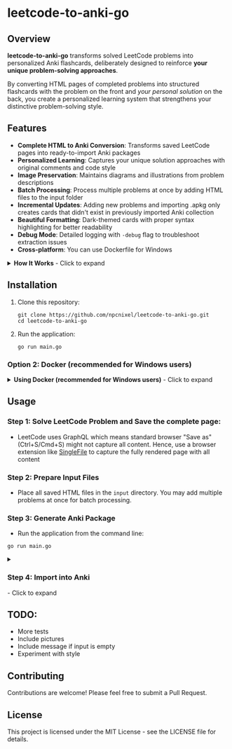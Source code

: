 # leetcode-to-anki-go

## Overview
**leetcode-to-anki-go** transforms solved LeetCode problems into personalized Anki flashcards, deliberately designed to reinforce **your unique problem-solving approaches**.

By converting HTML pages of completed problems into structured flashcards with the problem on the front and *your personal solution* on the back, you create a personalized learning system that strengthens your distinctive problem-solving style.

## Features

- **Complete HTML to Anki Conversion**: Transforms saved LeetCode pages into ready-to-import Anki packages
- **Personalized Learning**: Captures your unique solution approaches with original comments and code style
- **Image Preservation**: Maintains diagrams and illustrations from problem descriptions
- **Batch Processing**: Process multiple problems at once by adding HTML files to the input folder
- **Incremental Updates**: Adding new problems and importing .apkg only creates cards that didn't exist in previously imported Anki collection
- **Beautiful Formatting**: Dark-themed cards with proper syntax highlighting for better readability
- **Debug Mode**: Detailed logging with `-debug` flag to troubleshoot extraction issues
- **Cross-platform**: You can use Dockerfile for Windows

<details>
<summary><b>How It Works</b> - Click to expand</summary>

### Directory Structure

- `input/`: Place saved LeetCode HTML files here
- `output/`: Generated Anki package will be saved here

### Process

1. **HTML Parsing**: The application scans the `input` directory and parses all HTML files
2. **Content Extraction**: For each file, it extracts:
   - Problem title and unique identifier
   - Complete problem description with examples
   - Images and diagrams (embedded in the HTML)
   - Your solution code with comments and formatting
3. **Card Generation**: Creates Anki cards with:
   - Front: Problem statement with all examples and constraints
   - Back: Your complete solution with syntax highlighting
4. **Package Creation**: Builds an Anki package (`.apkg`) with all extracted content
5. **Incremental Updates**: When you import the package into Anki:
   - Only new problems are added as new cards
   - Existing problems are not duplicated
   - Your existing collection remains intact
6. **Debugging Support**: With the `-debug` flag, detailed logs show exactly what's being extracted and how it's being processed
7. Heavily relies on [genanki-go](https://github.com/npcnixel/genanki-go) library for generating notes, decks, package and so on.
</details>


## Installation

1. Clone this repository:
   ```
   git clone https://github.com/npcnixel/leetcode-to-anki-go.git
   cd leetcode-to-anki-go
   ```

2. Run the application:
   ```
   go run main.go 
   ```

### Option 2: Docker (recommended for Windows users)

<details>
<summary><b>Using Docker (recommended for Windows users)</b> - Click to expand</summary>

If you're on Windows or prefer not to install Go locally, you can use Docker instead:

1. Install [Docker Desktop](https://www.docker.com/products/docker-desktop/)

2. Clone this repository:
   ```
   git clone https://github.com/npcnixel/leetcode-to-anki-go.git
   cd leetcode-to-anki-go
   ```

3. Build the Docker image:
   ```
   docker build -t leetcode-to-anki .
   ```

4. Run the container:
   ```
   docker run --rm -v "$(pwd)/input:/app/input" -v "$(pwd)/output:/app/output" leetcode-to-anki
   ```

   For Windows CMD:
   ```
   docker run --rm -v "%cd%/input:/app/input" -v "%cd%/output:/app/output" leetcode-to-anki
   ```

   For Windows PowerShell:
   ```
   docker run --rm -v "${PWD}/input:/app/input" -v "${PWD}/output:/app/output" leetcode-to-anki
   ```

   To run with debug mode, add the `-debug` flag:
   ```
   docker run --rm -v "$(pwd)/input:/app/input" -v "$(pwd)/output:/app/output" leetcode-to-anki -debug
   ```

5. The output will be available in the `output` directory, just as with the local installation

</details>

## Usage

### Step 1: Solve LeetCode Problem and **Save the complete page**: 
   - LeetCode uses GraphQL which means standard browser "Save as" (Ctrl+S/Cmd+S) might not capture all content. Hence, use a browser extension like [SingleFile](https://chromewebstore.google.com/detail/singlefile/mpiodijhokgodhhofbcjdecpffjipkle) to capture the fully rendered page with all content

### Step 2: Prepare Input Files

   - Place all saved HTML files in the `input` directory. You may add multiple problems at once for batch processing.

### Step 3: Generate Anki Package

   - Run the application from the command line:

```
go run main.go
```
<details>
<summary><h3>Step 4: Import into Anki</h3> - Click to expand</summary>

1. Locate the generated `.apkg` file in the `output` directory
2. Open Anki and select "File > Import" (or press Ctrl+Shift+I / Cmd+Shift+I)
3. Select the `.apkg` file and click "Open"
4. The cards will be added to your Anki collection

Note: Only new problems will be added as cards. If you've previously imported some problems, they won't be duplicated.
</details>

## TODO:
* More tests
* Include pictures
* Include message if input is empty
* Experiment with style

## Contributing

Contributions are welcome! Please feel free to submit a Pull Request.

## License

This project is licensed under the MIT License - see the LICENSE file for details.
